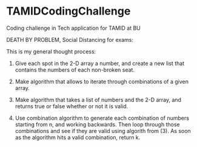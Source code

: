 # TAMIDCodingChallenge
Coding challenge in Tech application for TAMID at BU

DEATH BY PROBLEM, Social Distancing for exams:

This is my general thought process:

1. Give each spot in the 2-D array a number, and create a new list that contains the numbers of each non-broken seat.

2. Make algorithm that allows to iterate through combinations of a given array.

3. Make algorithm that takes a list of numbers and the 2-D array, and returns true or false whether or not it is valid.

4. Use combination algorithm to generate each combination of numbers starting from n, and working backwards. Then loop through those combinations and see if they are valid using algorith from (3).
    As soon as the algorithm hits a valid combination, return k.